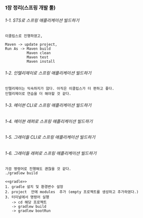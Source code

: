 ### 1장 정리(스프링 개발 툴)

###### 1-1. STS로 스프링 애플리케이션 빌드하기
~~~
이클립스로 진행하였고, 

Maven -> update project,
Run As -> Maven build
          Maven clean
          Maven test
          Maven install
~~~

###### 1-2. 인텔리제이로 스프링 애플리케이션 빌드하기
~~~
인텔리제이는 익숙하지가 않다. 아직은 이클립스가 더 편하고 좋다.
인텔리제이로 연습을 더 해야할 것 같다.
~~~

###### 1-3. 메이븐 CLI로 스프링 애플리케이션 빌드하기
###### 1-4. 메이븐 래퍼로 스프링 애플리케이션 빌드하기
###### 1-5. 그래이들 CLI로 스프링 애플리케이션 빌드하기
###### 1-6. 그래이들 래퍼로 스프링 애플리케이션 빌드하기
~~~
가끔 명령어로 진행해도 괜찮을 것 같다.
./gradlew build 

<<gradle>>
1. gradle 설치 및 환경변수 설정
2. project  안에 modules  추가 (empty 프로젝트를 생성하고 추가하였다.)
3. 터미널에서 명령어 실행
   -> cd 해당 프로젝트
   -> gradlew build
   -> gradlew bootRun
~~~


